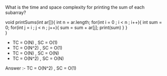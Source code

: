 What is the time and space complexity for printing the sum of each subarray?

void printSums(int ar[]){
    int n = ar.length;
    for(int i = 0 ; i < n ; i++){
        int sum = 0;
        for(int j = i ; j < n ; j++){
            sum = sum + ar[j];
            print(sum)
        }
    }   
}

* TC = O(N) , SC = O(1)
* TC = O(N^2) , SC = O(1)
* TC = O(N) , SC = O(N)
* TC = O(N^2) , SC = O(N)


Answer :- TC = O(N^2) , SC = O(1)